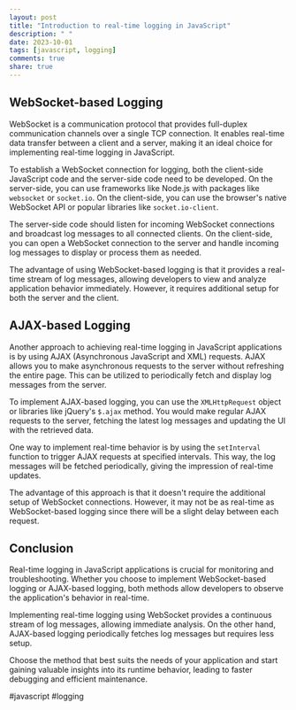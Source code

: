 ```yaml
---
layout: post
title: "Introduction to real-time logging in JavaScript"
description: " "
date: 2023-10-01
tags: [javascript, logging]
comments: true
share: true
---
```


## WebSocket-based Logging

WebSocket is a communication protocol that provides full-duplex communication channels over a single TCP connection. It enables real-time data transfer between a client and a server, making it an ideal choice for implementing real-time logging in JavaScript.

To establish a WebSocket connection for logging, both the client-side JavaScript code and the server-side code need to be developed. On the server-side, you can use frameworks like Node.js with packages like `websocket` or `socket.io`. On the client-side, you can use the browser's native WebSocket API or popular libraries like `socket.io-client`.

The server-side code should listen for incoming WebSocket connections and broadcast log messages to all connected clients. On the client-side, you can open a WebSocket connection to the server and handle incoming log messages to display or process them as needed.

The advantage of using WebSocket-based logging is that it provides a real-time stream of log messages, allowing developers to view and analyze application behavior immediately. However, it requires additional setup for both the server and the client.

## AJAX-based Logging

Another approach to achieving real-time logging in JavaScript applications is by using AJAX (Asynchronous JavaScript and XML) requests. AJAX allows you to make asynchronous requests to the server without refreshing the entire page. This can be utilized to periodically fetch and display log messages from the server.

To implement AJAX-based logging, you can use the `XMLHttpRequest` object or libraries like jQuery's `$.ajax` method. You would make regular AJAX requests to the server, fetching the latest log messages and updating the UI with the retrieved data.

One way to implement real-time behavior is by using the `setInterval` function to trigger AJAX requests at specified intervals. This way, the log messages will be fetched periodically, giving the impression of real-time updates.

The advantage of this approach is that it doesn't require the additional setup of WebSocket connections. However, it may not be as real-time as WebSocket-based logging since there will be a slight delay between each request.

## Conclusion

Real-time logging in JavaScript applications is crucial for monitoring and troubleshooting. Whether you choose to implement WebSocket-based logging or AJAX-based logging, both methods allow developers to observe the application's behavior in real-time.

Implementing real-time logging using WebSocket provides a continuous stream of log messages, allowing immediate analysis. On the other hand, AJAX-based logging periodically fetches log messages but requires less setup.

Choose the method that best suits the needs of your application and start gaining valuable insights into its runtime behavior, leading to faster debugging and efficient maintenance.

#javascript #logging